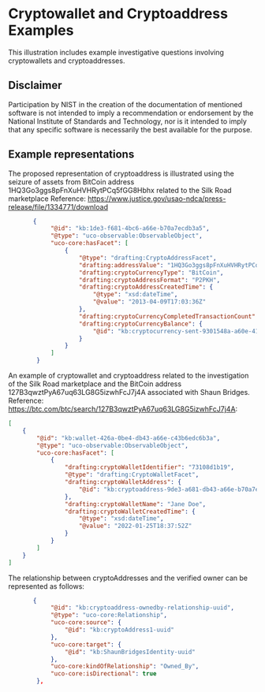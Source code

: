 <!--
GENERATED FILE

README.md is generated from a template file, src/README.md.in, and JSON snippets under src/.  If you need to revise narrative text, edit src/README.md.in.  If you need to revise data, please find and revise the containing snippet.  Editing patterns follow the patterns described in the CASE website's CONTRIBUTE.md:
https://github.com/casework/casework.github.io/blob/master/CONTRIBUTE.md#maintenance-of-generated-files
-->


# Cryptowallet and Cryptoaddress Examples

This illustration includes example investigative questions involving cryptowallets and cryptoaddresses.


## Disclaimer

Participation by NIST in the creation of the documentation of mentioned software is not intended to imply a recommendation or endorsement by the National Institute of Standards and Technology, nor is it intended to imply that any specific software is necessarily the best available for the purpose.


## Example representations

The proposed representation of cryptoaddress is illustrated using the seizure of assets from BitCoin address 1HQ3Go3ggs8pFnXuHVHRytPCq5fGG8Hbhx related to the Silk Road marketplace
Reference: https://www.justice.gov/usao-ndca/press-release/file/1334771/download

```json
       {
            "@id": "kb:1de3-f681-4bc6-a66e-b70a7ecdb3a5",
            "@type": "uco-observable:ObservableObject",
            "uco-core:hasFacet": [
                {
                    "@type": "drafting:CryptoAddressFacet",
                    "drafting:addressValue": "1HQ3Go3ggs8pFnXuHVHRytPCq5fGG8Hbhx",
                    "drafting:cryptoCurrencyType": "BitCoin",
                    "drafting:cryptoAddressFormat": "P2PKH",
                    "drafting:cryptoAddressCreatedTime": {
                        "@type": "xsd:dateTime",
                        "@value": "2013-04-09T17:03:36Z"
                    },
                    "drafting:cryptoCurrencyCompletedTransactionCount": "260",
                    "drafting:cryptoCurrencyBalance": {
                        "@id": "kb:cryptocurrency-sent-9301548a-a60e-41a8-8cb6-27a748639850"
                    }
                }
            ]
        }
```

An example of cryptowallet and cryptoaddress related to the investigation of the Silk Road marketplace and the BitCoin address 127B3qwztPyA67uq63LG8G5izwhFcJ7j4A associated with Shaun Bridges.
Reference: https://btc.com/btc/search/127B3qwztPyA67uq63LG8G5izwhFcJ7j4A:

```json
[
    {
        "@id": "kb:wallet-426a-0be4-db43-a66e-c43b6edc6b3a",
        "@type": "uco-observable:ObservableObject",
        "uco-core:hasFacet": [
            {
                "drafting:cryptoWalletIdentifier": "73108d1b19",
                "@type": "drafting:CryptoWalletFacet",
                "drafting:cryptoWalletAddress": {
                    "@id": "kb:cryptoaddress-9de3-a681-db43-a66e-b70a7ecc4a2e"
                },
                "drafting:cryptoWalletName": "Jane Doe",
                "drafting:cryptoWalletCreatedTime": {
                    "@type": "xsd:dateTime",
                    "@value": "2022-01-25T18:37:52Z"
                }
            }
        ]
    }
]
```


The relationship between cryptoAddresses and the verified owner can be represented as follows:

```json
       {
            "@id": "kb:cryptoaddress-ownedby-relationship-uuid",
            "@type": "uco-core:Relationship",
            "uco-core:source": {
                "@id": "kb:cryptoAddress1-uuid"
            },
            "uco-core:target": {
                "@id": "kb:ShaunBridgesIdentity-uuid"
            },
            "uco-core:kindOfRelationship": "Owned_By",
            "uco-core:isDirectional": true
        },
```

